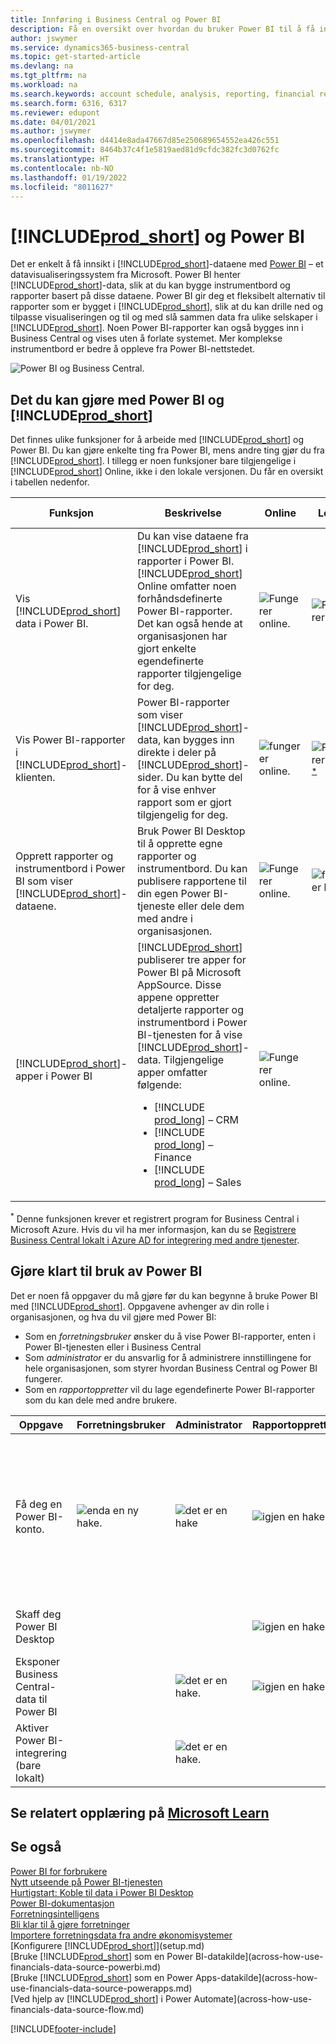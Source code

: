 ```yaml
---
title: Innføring i Business Central og Power BI
description: Få en oversikt over hvordan du bruker Power BI til å få innsikt, forretningsanalyse og KPI-er fra Business Central-data.
author: jswymer
ms.service: dynamics365-business-central
ms.topic: get-started-article
ms.devlang: na
ms.tgt_pltfrm: na
ms.workload: na
ms.search.keywords: account schedule, analysis, reporting, financial report, business intelligence, KPI
ms.search.form: 6316, 6317
ms.reviewer: edupont
ms.date: 04/01/2021
ms.author: jswymer
ms.openlocfilehash: d4414e8ada47667d85e250689654552ea426c551
ms.sourcegitcommit: 8464b37c4f1e5819aed81d9cfdc382fc3d0762fc
ms.translationtype: HT
ms.contentlocale: nb-NO
ms.lasthandoff: 01/19/2022
ms.locfileid: "8011627"
---
```

# <a name="prod_short-and-power-bi"></a>[!INCLUDE[prod_short](includes/prod_short.md)] og Power BI

Det er enkelt å få innsikt i [!INCLUDE[prod_short](includes/prod_short.md)]-dataene med [Power BI](https://powerbi.microsoft.com) – et datavisualiseringssystem fra Microsoft. Power BI henter [!INCLUDE[prod_short](includes/prod_short.md)]-data, slik at du kan bygge instrumentbord og rapporter basert på disse dataene. Power BI gir deg et fleksibelt alternativ til rapporter som er bygget i [!INCLUDE[prod_short](includes/prod_short.md)], slik at du kan drille ned og tilpasse visualiseringen og til og med slå sammen data fra ulike selskaper i [!INCLUDE[prod_short](includes/prod_short.md)]. Noen Power BI-rapporter kan også bygges inn i Business Central og vises uten å forlate systemet. Mer komplekse instrumentbord er bedre å oppleve fra Power BI-nettstedet.

![Power BI og Business Central.](media/power-bi-intro.png)

## <a name="what-you-can-do-with-power-bi-and-prod_short"></a>Det du kan gjøre med Power BI og [!INCLUDE[prod_short](includes/prod_short.md)]

Det finnes ulike funksjoner for å arbeide med [!INCLUDE[prod_short](includes/prod_short.md)] og Power BI. Du kan gjøre enkelte ting fra Power BI, mens andre ting gjør du fra [!INCLUDE[prod_short](includes/prod_short.md)]. I tillegg er noen funksjoner bare tilgjengelige i [!INCLUDE[prod_short](includes/prod_short.md)] Online, ikke i den lokale versjonen. Du får en oversikt i tabellen nedenfor.

|Funksjon|Beskrivelse|Online|Lokalt|Mer informasjon|
|-------|-----------|--------------|-----------|----------------|
|Vis [!INCLUDE[prod_short](includes/prod_short.md)] data i Power BI.|Du kan vise dataene fra [!INCLUDE[prod_short](includes/prod_short.md)] i rapporter i Power BI. [!INCLUDE[prod_short](includes/prod_short.md)] Online omfatter noen forhåndsdefinerte Power BI-rapporter. Det kan også hende at organisasjonen har gjort enkelte egendefinerte rapporter tilgjengelige for deg.|![Fungerer online.](media/check.png)|![Fungerer lokalt](media/check.png)|[Se ...](across-working-with-business-central-in-powerbi.md)|
|Vis Power BI-rapporter i [!INCLUDE[prod_short](includes/prod_short.md)]-klienten.| Power BI-rapporter som viser [!INCLUDE[prod_short](includes/prod_short.md)]-data, kan bygges inn direkte i deler på [!INCLUDE[prod_short](includes/prod_short.md)]-sider. Du kan bytte del for å vise enhver rapport som er gjort tilgjengelig for deg. |![fungerer online.](media/check.png)|![Fungerer lokalt](media/check.png)<sup>[*](#onprem)</sup>|[Se ...](across-working-with-powerbi.md)|
|Opprett rapporter og instrumentbord i Power BI som viser [!INCLUDE[prod_short](includes/prod_short.md)]-dataene.|Bruk Power BI Desktop til å opprette egne rapporter og instrumentbord. Du kan publisere rapportene til din egen Power BI-tjeneste eller dele dem med andre i organisasjonen.|![Fungerer online.](media/check.png)|![fungerer lokalt](media/check.png)|[Se ...](across-how-use-financials-data-source-powerbi.md)
|[!INCLUDE[prod_short](includes/prod_short.md)]-apper i Power BI| [!INCLUDE[prod_short](includes/prod_short.md)] publiserer tre apper for Power BI på Microsoft AppSource. Disse appene oppretter detaljerte rapporter og instrumentbord i Power BI-tjenesten for å vise [!INCLUDE[prod_short](includes/prod_short.md)]-data. Tilgjengelige apper omfatter følgende: <ul><li>[!INCLUDE [prod_long](includes/prod_long.md)] – CRM </li><li>[!INCLUDE [prod_long](includes/prod_long.md)] – Finance </li><li>[!INCLUDE [prod_long](includes/prod_long.md)] – Sales </li></ul>  |![Fungerer online.](media/check.png)||[Se ...](across-powerbi-business-central-apps.md)

<a name="onprem"><sup>*</sup></a> Denne funksjonen krever et registrert program for Business Central i Microsoft Azure. Hvis du vil ha mer informasjon, kan du se [Registrere Business Central lokalt i Azure AD for integrering med andre tjenester](/dynamics365/business-central/dev-itpro/administration/register-app-azure).

## <a name="getting-ready-to-use-power-bi"></a>Gjøre klart til bruk av Power BI

Det er noen få oppgaver du må gjøre før du kan begynne å bruke Power BI med [!INCLUDE[prod_short](includes/prod_short.md)]. <!-- Some of the tasks are typically only done by administrators or super users.--> Oppgavene avhenger av din rolle i organisasjonen, og hva du vil gjøre med Power BI:

- Som en *forretningsbruker* ønsker du å vise Power BI-rapporter, enten i Power BI-tjenesten eller i Business Central
- Som *administrator* er du ansvarlig for å administrere innstillingene for hele organisasjonen, som styrer hvordan Business Central og Power BI fungerer.
- Som en *rapportoppretter* vil du lage egendefinerte Power BI-rapporter som du kan dele med andre brukere.

|Oppgave|Forretningsbruker|Administrator|Rapportoppretter|Mer informasjon|
|----|-------------|-------------|-----------------------|----------------|
|Få deg en Power BI-konto.|![enda en ny hake.](media/check.png)|![det er en hake](media/check.png)|![igjen en hake](media/check.png)|Gå til [https://powerbi.microsoft.com](https://powerbi.microsoft.com). Du registrerer deg for en konto ved å bruke e-postadressen og passordet for jobben din. <br /><br/>Registreringen krever at du har en lisens, men i de fleste tilfeller skal du allerede ha en gratis lisens. Hvis du vil ha mer informasjon, kan du se [Power BI-lisens](admin-powerbi-setup.md#license).|
|Skaff deg Power BI Desktop|||![igjen en hake.](media/check.png)|Hvis du vil laste ned, går du til [Power BI Desktop](https://powerbi.microsoft.com/desktop/). Hvis du vil ha mer informasjon, kan du se [Få Power BI Desktop](/power-bi/fundamentals/desktop-get-the-desktop).
|Eksponer Business Central-data til Power BI||![det er en hake.](media/check.png)|![igjen en hake](media/check.png)|[Eksponer data gjennom API-sider eller OData-nettjenester](admin-powerbi-setup.md#exposedata)
|Aktiver Power BI-integrering<br />(bare lokalt)||![det er en hake.](media/check.png)||[Konfigurer Business Central lokalt for Power BI-integrering](admin-powerbi-setup.md#setup)|


<!--



1. If you're using [!INCLUDE[prod_short](includes/prod_short.md)] on-premises, make sure your deployment meets the requirements outlined in [Set up [!INCLUDE[prod_short](includes/prod_short.md)] on-premises for Power BI integration](admin-powerbi-setup.md#setup). This task is typically an administrative task.

2. Expose Business Central data through API pages or published web services.

    Business Central online automatically included several pages as APIs. For more information, see [Business Central API V2.0](/dynamics365/business-central/dev-itpro/api-reference/v2.0/). Application developers for Business Central online can create custom API pages that you can then consume in reports. For more information, see [Developing a Custom API](/dynamics365/business-central/dev-itpro/developer/devenv-develop-custom-api).

   Codeunit, page, and query objects can be published as OData web services. There are many web services published by default. An easy way to find the web services is to search for *web services* in [!INCLUDE[prod_short](includes/prod_short.md)]. For more information about publishing web services, see [Publish a Web Service](across-how-publish-web-service.md).

3. Get a Power BI account.

   To do anything with Power BI and [!INCLUDE[prod_short](includes/prod_short.md)], whether you're an administrator or just a consumer, you'll need Power BI service account. To get an account, go to [https://powerbi.microsoft.com](https://powerbi.microsoft.com). To sign up for an account, use your work email address and password. Sign-up requires that you have a license, but in most cases you should already have a free license. For more information, see [Power BI Licensing](admin-powerbi-setup.md#license).

4. If you want to create your own Power BI reports, get Power BI Desktop.

   You can download [Power BI Desktop](https://powerbi.microsoft.com/desktop/). For more information, see [Get Power BI Desktop](/power-bi/fundamentals/desktop-get-the-desktop).

-->

## <a name="see-related-training-at-microsoft-learn"></a>Se relatert opplæring på [Microsoft Learn](/learn/modules/configure-powerbi-excel-dynamics-365-business-central/index)

## <a name="see-also"></a>Se også

[Power BI for forbrukere](/power-bi/consumer/end-user-consumer)  
[Nytt utseende på Power BI-tjenesten](/power-bi/service-new-look)  
[Hurtigstart: Koble til data i Power BI Desktop](/power-bi/desktop-quickstart-connect-to-data)  
[Power BI-dokumentasjon](/power-bi/)  
[Forretningsintelligens](bi.md)  
[Bli klar til å gjøre forretninger](ui-get-ready-business.md)  
[Importere forretningsdata fra andre økonomisystemer](across-import-data-configuration-packages.md)  
[Konfigurere [!INCLUDE[prod_short](includes/prod_short.md)]](setup.md)  
[Bruke [!INCLUDE[prod_short](includes/prod_short.md)] som en Power BI-datakilde](across-how-use-financials-data-source-powerbi.md)  
[Bruke [!INCLUDE[prod_short](includes/prod_short.md)] som en Power Apps-datakilde](across-how-use-financials-data-source-powerapps.md)  
[Ved hjelp av [!INCLUDE[prod_short](includes/prod_short.md)] i Power Automate](across-how-use-financials-data-source-flow.md)  




[!INCLUDE[footer-include](includes/footer-banner.md)]